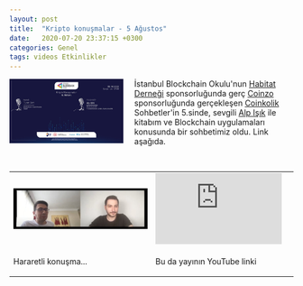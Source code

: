```yaml
---
layout: post
title:  "Kripto konuşmalar - 5 Ağustos"
date:   2020-07-20 23:37:15 +0300
categories: Genel
tags: videos Etkinlikler
---
```


<img align="left" src="/assets/kripto-konusmalar-800.jpg" style="width:40%; padding-right:20px"> İstanbul Blockchain Okulu'nun [Habitat Derneği](https://twitter.com/habitatderneği) sponsorluğunda gerç [Coinzo](https://www.coinzo.com/) sponsorluğunda gerçekleşen [Coinkolik](https://www.coinkolik.com) Sohbetler'in 5.sinde, sevgili [Alp Işık](https://twitter.com/AlppIsik/) ile kitabım ve Blockchain uygulamaları konusunda bir sohbetimiz oldu. Link aşağıda. 

&nbsp;

<table><tr><td style="width:50%">
<img src="/assets/kripto-konusmalar-640.jpg">
</td>
<td style="width:50%">
<iframe width="224" height="126" src="https://www.youtube.com/embed/7_hwH-uOT_c" frameborder="0" allowfullscreen></iframe></td></tr>
<tr><td style="width:50%; vertical-align:top">
<p>
Hararetli konuşma...   
</p></td>
<td style="width:50%; vertical-align:top">
<p>Bu da yayının YouTube linki</p>
</td></tr>
</table>

